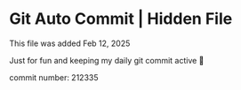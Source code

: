# Git Auto Commit | Hidden File

This file was added Feb 12, 2025

Just for fun and keeping my daily git commit active 🤪

commit number: 212335
